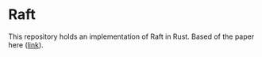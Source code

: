 # Raft
This repository holds an implementation of Raft in Rust.
Based of the paper here ([link](https://raft.github.io/raft.pdf)).
